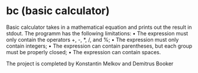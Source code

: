 # bc (basic calculator)

Basic calculator takes in a mathematical equation and prints out the result in stdout.
The programm has the following limitations:
• The expression must only contain the operators +, -, *, /, and %;
• The expression must only contain integers;
• The expression can contain parentheses, but each group must be properly closed;
• The expression can contain spaces.

The project is completed by Konstantin Melkov and Demitrus Booker
